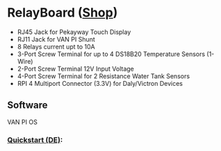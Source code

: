 # RelayBoard ([Shop](https://vanpi.de/products/van-pi-relayboard))

- RJ45 Jack for Pekayway Touch Display
- RJ11 Jack for VAN PI Shunt
- 8 Relays current upt to 10A
- 3-Port Screw Terminal for up to 4 DS18B20 Temperature Sensors (1-Wire)
- 2-Port Screw Terminal 12V Input Voltage
- 4-Port Screw Terminal for 2 Resistance Water Tank Sensors
- RPI 4 Multiport Connector (3.3V) for Daly/Victron Devices

## Software
VAN PI OS

### [Quickstart (DE)](https://github.com/Pekaway/VAN_PI/blob/8dc9cc71363defc2e3733d534445c5b0b6a0733e/Quickstarts/Relayboard/ENG_VanPiRelayboard_Quickstart.pdf):
